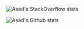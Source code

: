 ![Asad's StackOverflow stats](https://stackoverflow.com/users/flair/10285344.png?theme=clean)

![Asad's Github stats](https://github-readme-stats.vercel.app/api/top-langs?username=asadamatic&&layout=compact)
